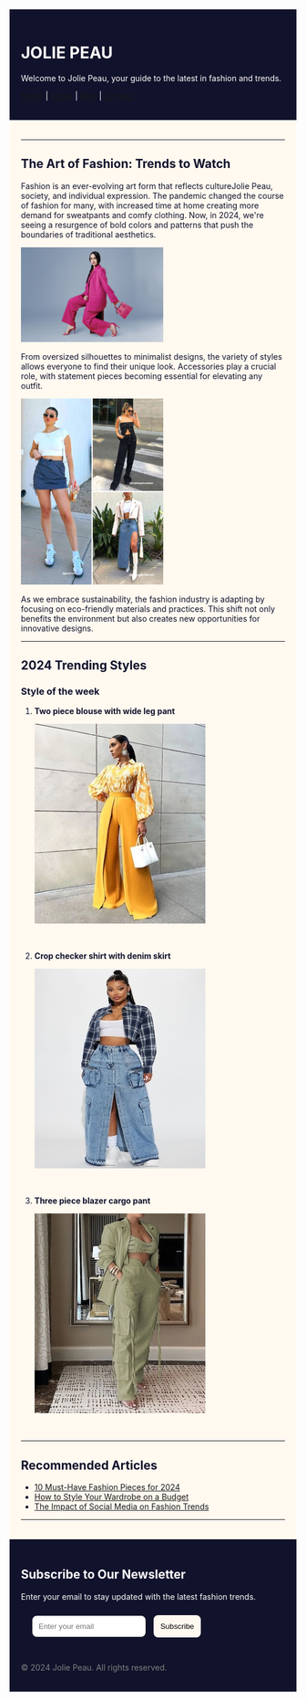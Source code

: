 <div style="background-color: #11122b; color: #fff; padding: 20px; text-decoration: none;">

# <div style="color: #fff;"> JOLIE PEAU </div>

Welcome to Jolie Peau, your guide to the latest in fashion and trends.

[Home](#) | [About](#) | [Blog](#) | [Contact](#)

</div>

<div style="background-color: #FFF9F0; color: #11122b; padding: 20px;">

---

## The Art of Fashion: Trends to Watch

Fashion is an ever-evolving art form that reflects cultureJolie Peau, society, and individual expression. The pandemic changed the course of fashion for many, with increased time at home creating more demand for sweatpants and comfy clothing. Now, in 2024, we're seeing a resurgence of bold colors and patterns that push the boundaries of traditional aesthetics.

<div style="width: 250px;">

 ![Fashion Trends](./images/fashion-trends.jpg)

</div>



From oversized silhouettes to minimalist designs, the variety of styles allows everyone to find their unique look. Accessories play a crucial role, with statement pieces becoming essential for elevating any outfit.

<div style="width: 250px;">

  ![Fashion Accessories](./images/fashion-trends2.jpg)

</div>


As we embrace sustainability, the fashion industry is adapting by focusing on eco-friendly materials and practices. This shift not only benefits the environment but also creates new opportunities for innovative designs.

---

## 2024 Trending Styles

### Style of the week

1. **Two piece blouse with wide leg pant** 

   ![Fashion Model 1](./images/slide1.jpeg)
  <br>


2. **Crop checker shirt with denim skirt**  

   ![Fashion Model 2](./images/slide9.jpeg)
  <br>


3. **Three piece blazer cargo pant**  

   ![Fashion Model 3](./images/slide10.jpeg)
  <br>


---

## Recommended Articles

- [10 Must-Have Fashion Pieces for 2024](#)
- [How to Style Your Wardrobe on a Budget](#)
- [The Impact of Social Media on Fashion Trends](#)

---

</div>

<div style="background-color: #11122b; color: #fff; padding: 20px;">

## <div style="color: #fff;"> Subscribe to Our Newsletter </div>

Enter your email to stay updated with the latest fashion trends.

<div style="padding: 10px 0 30px 20px;">
    <form action="#">
      <input type="email" placeholder="Enter your email" required style="border-radius: 8px; padding: 9px; border: 2px solid #FFF9F0; margin-right: 10px;">
      <button type="submit" style="border-radius: 8px; padding: 10px; border: 2px solid #FFF9F0; background-color: #FFF9F0; color: black;">Subscribe</button>
    </form>
</div>

<span style="color: gray; padding-top: 20px;">© 2024 Jolie Peau. All rights reserved.</span>

</div>
